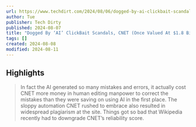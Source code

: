 ```yaml
---
url: https://www.techdirt.com/2024/08/06/dogged-by-ai-clickbait-scandals-cnet-once-valued-at-1-8-billion-sold-for-100-million/
author: Tue
publisher: Tech Dirty
published: 2024-08-07
title: "Dogged By ‘AI’ ClickBait Scandals, CNET (Once Valued At $1.8 Billion) Sold For $100 Million"
tags: []
created: 2024-08-08
modified: 2024-08-11
---
```


## Highlights

> In fact the AI generated so many mistakes and errors, it actually cost CNET more money in human editing manpower to correct the mistakes than they were saving on using AI in the first place. The sloppy automation CNET rushed to embrace also resulted in widespread plagiarism at the site. Things got so bad that Wikipedia recently had to downgrade CNET’s reliability score.

